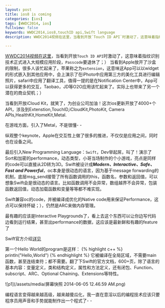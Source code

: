 ```yaml
---
layout: post
title: ios8 is coming
categories: [ios]
tags: [WWDC2014, ios]
fullview: false
keywords: WWDC2014,ios8,touchID api,Swift language
description: WWDC2014视频在这里，当看到开放`Touch ID API`时激动了，这意味着指纹识别技术正式进入大规模应用阶段，但如何监管却是个大问题。

---
```


[WWDC2014视频在这里](http://v.youku.com/v_show/id_XNzIwODkzMTM2.html)，当看到开放`Touch ID API`时激动了，这意味着指纹识别技术正式进入大规模应用阶段，`Passcode`要退休了；）
当看到Apple放开了沙盒的限制，很多人该忙起来了，苹果称之为`extension`，这意味这App可以以widget的形式嵌入到其他应用中，会上演示了在iPhoto中应用第三方的美化工具进行编辑照片，safari中应用了翻译工具，值得一提的是在Notification Center中，App可以获得更多的交互，Taobao，JD等O2O应用该忙起来了。实际上也带来了另一个潜在的商业契机；）

当看到开放iCloud Kit，就笑了，为创业公司加油！这次ios更新开放了4000+个API，涉及到Extenstion,TouchID,iCloudKit,PhotoKit,
Camera APIs,HealthKit,HomeKit,Metal.

在游戏方面，引入了Metal，不是很懂- -

纵观整个keynote，Apple在交互性上做了很多的推进，不仅仅是应用之间，同时也在设备之间。

最后引入New Programming Language：`Swift`，Dev举起屌，叫了！演示了Sort和加密的performance，动态类型，小哥当场制作的个小游戏，亮点是同样的code可以直接从2D转为3D。Swift被设计成***Modern、Interactive、Safe、Fast and Powerful***，oc本身是很动态的语言，因为基于message forwarding的机制，底层msg_send接管了所有函数调用的this，函数名，参数和返回值，可以想象Swift会是很动态的语言。比如函数调用不会异常，数组越界不会异常，包装函数返回值，动态加载函数和变量等等都不难实现。

Swift兼容oc的code，并被编译成优化的Native code用来保证Performance，这点可以保持怀疑；），仍然是ARC来做内存管理。

最有趣的应该是Interactive Playgrounds了，看上去这个东西可以让你边写代码边看到运行结果，甚至出performance的数据，这应该是最新鲜和有趣的feature了

Swift官方介绍[详见](https://developer.apple.com/swift/)

第一个Hello World的program是这样：
{% highlight c++ %}
println("Hello,World")
{% endhighlight %}
它被编译在全局区域，不需要main函数，甚至连结束符；都不需要。翻了下Swift的官方文档，600+页，除了语言的基本内容：变量定义，类和结构定义，属性和方法定义，还有闭包、Function、subscript、ARC、Optional Chaining、Extensions等特性。

![p1](/assets/media/屏幕快照 2014-06-05 12.46.59 AM.png)

编程语言变得越来越高级，越来越傻瓜化，我一直在意淫以后的编程技术应该只要程序员用声音和手势就能制作出一个程式了- -



